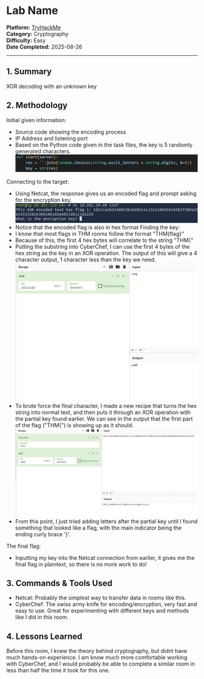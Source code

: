 # Lab Name

**Platform:** [TryHackMe](https://tryhackme.com)  
**Category:** Cryptography  
**Difficulty:** Easy  
**Date Completed:** 2025-08-26

---

## 1. Summary
XOR decoding with an unknown key

## 2. Methodology
Initial given information:
- Source code showing the encoding process
- IP Address and listening port
- Based on the Python code given in the task files, the key is 5 randomly generated characters.
![Source code](screenshots/sourcecode.png)

Connecting to the target:
- Using Netcat, the response gives us an encoded flag and prompt asking for the encryption key.
![Nettcat connection](screenshots/nc-connection.png)
- Notice that the encoded flag is also in hex format
Finding the key:
- I know that most flags in THM rooms follow the format "THM{flag}"
- Because of this, the first 4 hex bytes will correlate to the string "THM{"
- Putting the substring into CyberChef, I can use the first 4 bytes of the hex string as the key in an XOR operation. The output of this will give a 4 character output, 1 character less than the key we need.
![CyberChef](screenshots/thminput.png)
- To brute force the final character, I made a new recipe that turns the hex string into normal text, and then puts it through an XOR operation with the partial key found earlier. We can see in the output that the first part of the flag ("THM{") is showing up as it should.
![CyberChef](screenshots/recipe.png)
- From this point, I just tried adding letters after the partial key until I found something that looked like a flag, with the main indicator being the ending curly brace '}'.

The final flag:
- Inputting my key into the Netcat connection from earlier, it gives me the final flag in plaintext, so there is no more work to do!


## 3. Commands & Tools Used
- Netcat: Probably the simplest way to transfer data in rooms like this.
- CyberChef: The swiss army knife for encoding/encryption, very fast and easy to use. Great for experimenting with different keys and methods like I did in this room.

## 4. Lessons Learned
Before this room, I knew the theory behind cryptography, but didnt have much hands-on experience. I am know much more comfortable working with CyberChef, and I would probably be able to complete a similar room in less than half the time it took for this one.

